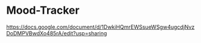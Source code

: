 # Mood-Tracker


https://docs.google.com/document/d/1DwkiHQmrEWSsueWSgw4ugcdjNvzDoDMPVBwdXo485rA/edit?usp=sharing
